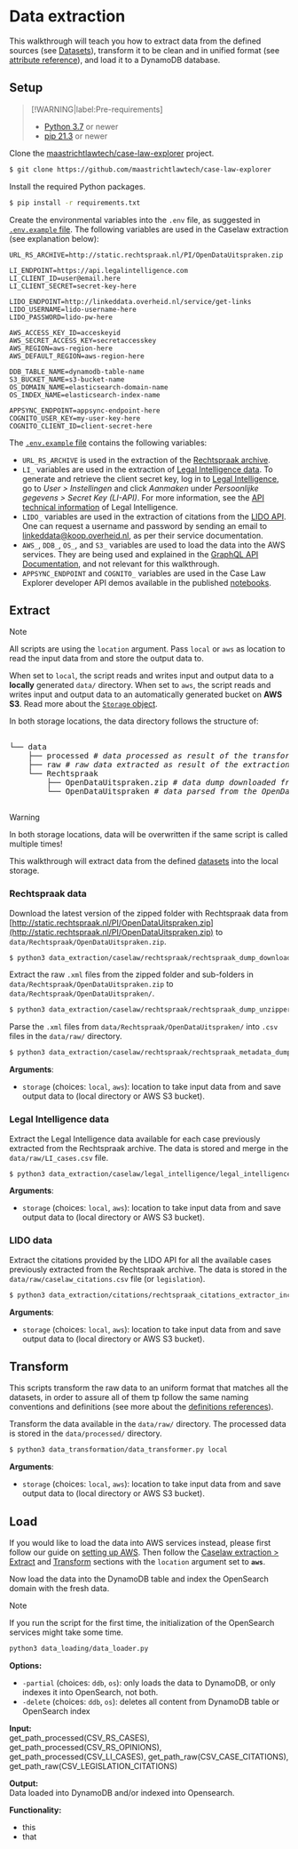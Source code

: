 # Data extraction

This walkthrough will teach you how to extract data from the defined sources (see [Datasets](/datasets/)), 
transform it to be clean and in unified format (see [attribute reference](/api/attribute)), and load it to a DynamoDB database. 

## Setup

> [!WARNING|label:Pre-requirements]
> - [Python 3.7](https://www.python.org/downloads/release/python-379/) or newer
> - [pip 21.3](https://pip.pypa.io/en/stable/news/#v21-3) or newer

Clone the [maastrichtlawtech/case-law-explorer](https://github.com/maastrichtlawtech/case-law-explorer) project.

```bash
$ git clone https://github.com/maastrichtlawtech/case-law-explorer
```

Install the required Python packages.

```bash
$ pip install -r requirements.txt
```

Create the environmental variables into the `.env` file, as suggested in [`.env.example` file](https://raw.githubusercontent.com/maastrichtlawtech/case-law-explorer/master/.env.example). The following variables are used in the Caselaw extraction (see explanation below):

```.env.example
URL_RS_ARCHIVE=http://static.rechtspraak.nl/PI/OpenDataUitspraken.zip

LI_ENDPOINT=https://api.legalintelligence.com
LI_CLIENT_ID=user@email.here
LI_CLIENT_SECRET=secret-key-here

LIDO_ENDPOINT=http://linkeddata.overheid.nl/service/get-links
LIDO_USERNAME=lido-username-here
LIDO_PASSWORD=lido-pw-here

AWS_ACCESS_KEY_ID=acceskeyid
AWS_SECRET_ACCESS_KEY=secretaccesskey
AWS_REGION=aws-region-here
AWS_DEFAULT_REGION=aws-region-here

DDB_TABLE_NAME=dynamodb-table-name
S3_BUCKET_NAME=s3-bucket-name
OS_DOMAIN_NAME=elasticsearch-domain-name
OS_INDEX_NAME=elasticsearch-index-name

APPSYNC_ENDPOINT=appsync-endpoint-here
COGNITO_USER_KEY=my-user-key-here
COGNITO_CLIENT_ID=client-secret-here
```

The [`.env.example` file](https://raw.githubusercontent.com/maastrichtlawtech/case-law-explorer/master/.env.example) contains the following variables:

- `URL_RS_ARCHIVE` is used in the extraction of the [Rechtspraak archive](/datasets/?id=rechtspraak-archive).
- `LI_` variables are used in the extraction of [Legal Intelligence data](/datasets/?id=legal-intelligence-api). To generate and retrieve the client secret key, log in to [Legal Intelligence](https://www.legalintelligence.com/), go to *User > Instellingen* and click *Aanmaken* under *Persoonlijke gegevens > Secret Key (LI-API)*. For more information, see the [API technical information](https://www.legalintelligence.com/nl/handleidingen/api-technical-information/) of Legal Intelligence.
- `LIDO_` variables are used in the extraction of citations from the [LIDO API](/datasets/?id=linked-data-overheid-lido). One can request a username and password by sending an email to linkeddata@koop.overheid.nl, as per their service documentation.
- `AWS_`, `DDB_`, `OS_`, and `S3_` variables are used to load the data into the AWS services. They are being used and explained in the [GraphQL API Documentation](/graphql/), and not relevant for this walkthrough.
- `APPSYNC_ENDPOINT` and `COGNITO_` variables are used in the Case Law Explorer developer API demos available in the published [notebooks](https://github.com/maastrichtlawtech/case-law-explorer/tree/master/notebooks/api).

## Extract

> [!NOTE]
> All scripts are using the `location` argument. Pass `local` or `aws` as location to read the input data from and store the output data to. 
 
When set to `local`, the script reads and writes input and output data to a **locally** generated `data/` directory. 
When set to `aws`, the script reads and writes input and output data to an automatically generated bucket on **AWS S3**.
Read more about the [`Storage` object](/api/storage). 

In both storage locations, the data directory follows the structure of:
<pre>
 
└── data
    ├── processed <i># data processed as result of the transformation scripts</i>
    ├── raw <i># raw data extracted as result of the extractions scripts</i>
    └── Rechtspraak 
        ├── OpenDataUitspraken.zip <i># data dump downloaded from Rechtspraak.nl</i>
        └── OpenDataUitspraken <i># data parsed from the OpenDataUitspraken.zip archive</i>
     
</pre>

> [!WARNING]
> In both storage locations, data will be overwritten if the same script is called multiple times!

This walkthrough will extract data from the defined [datasets](/datasets/) into the local storage.

### Rechtspraak data

Download the latest version of the zipped folder with Rechtspraak data from 
[http://static.rechtspraak.nl/PI/OpenDataUitspraken.zip](http://static.rechtspraak.nl/PI/OpenDataUitspraken.zip) to `data/Rechtspraak/OpenDataUitspraken.zip`. 

```bash
$ python3 data_extraction/caselaw/rechtspraak/rechtspraak_dump_downloader.py local
```

Extract the raw `.xml` files from the zipped folder and sub-folders in `data/Rechtspraak/OpenDataUitspraken.zip` to `data/Rechtspraak/OpenDataUitspraken/`.

```bash
$ python3 data_extraction/caselaw/rechtspraak/rechtspraak_dump_unzipper.py local
```

Parse the `.xml` files from `data/Rechtspraak/OpenDataUitspraken/` into `.csv` files in the `data/raw/` directory.  

```bash
$ python3 data_extraction/caselaw/rechtspraak/rechtspraak_metadata_dump_parser.py local
```

**Arguments**:
- ``storage`` (choices: ``local``, ``aws``): location to take input data from and save output data to (local directory or AWS S3 bucket).

### Legal Intelligence data

Extract the Legal Intelligence data available for each case previously extracted from the Rechtspraak archive. The data is stored and merge in the `data/raw/LI_cases.csv` file. 

```bash
$ python3 data_extraction/caselaw/legal_intelligence/legal_intelligence_extractor.py local
```

**Arguments**:
- ``storage`` (choices: ``local``, ``aws``): location to take input data from and save output data to (local directory or AWS S3 bucket).

### LIDO data

Extract the citations provided by the LIDO API for all the available cases previously extracted from the Rechtspraak archive. The data is stored in the `data/raw/caselaw_citations.csv` file (or `legislation`).

```bash
$ python3 data_extraction/citations/rechtspraak_citations_extractor_incremental.py local
```

**Arguments**:
- ``storage`` (choices: ``local``, ``aws``): location to take input data from and save output data to (local directory or AWS S3 bucket).

## Transform

This scripts transform the raw data to an uniform format that matches all the datasets, in order to assure all of them tp follow the same naming conventions and definitions (see more about the [definitions references](/api/attribute)).

Transform the data available in the `data/raw/` directory. The processed data is stored in the `data/processed/` directory.

```bash
$ python3 data_transformation/data_transformer.py local
```

**Arguments**:
- ``storage`` (choices: ``local``, ``aws``): location to take input data from and save output data to (local directory or AWS S3 bucket).

## Load

If you would like to load the data into AWS services instead, please first follow our guide on [setting up AWS](/graphql/?id=setup).
Then follow the [Caselaw extraction > Extract](etl/?id=extract) and [Transform](etl/?id=transform) sections with the `location` argument set to **`aws`**.

Now load the data into the DynamoDB table and index the OpenSearch domain with the fresh data.

> [!NOTE]
> If you run the script for the first time, the initialization of the OpenSearch services might take some time. 

```bash
python3 data_loading/data_loader.py
```

**Options:**
- ``-partial`` (choices: ``ddb``, ``os``): only loads the data to DynamoDB, or only indexes it into OpenSearch, not both.
- ``-delete`` (choices: ``ddb``, ``os``): deletes all content from DynamoDB table or OpenSearch index

**Input:**  
    get_path_processed(CSV_RS_CASES),
    get_path_processed(CSV_RS_OPINIONS),
    get_path_processed(CSV_LI_CASES),
    get_path_raw(CSV_CASE_CITATIONS),
    get_path_raw(CSV_LEGISLATION_CITATIONS)
    
**Output:**  
Data loaded into DynamoDB and/or indexed into Opensearch.

**Functionality:**
- this
- that



